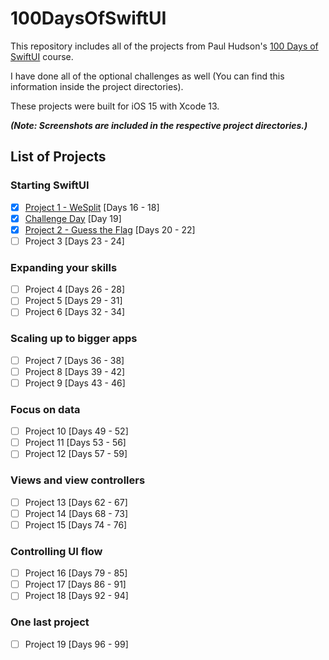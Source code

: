 # 100DaysOfSwiftUI
This repository includes all of the projects from Paul Hudson's [100 Days of SwiftUI](https://www.hackingwithswift.com/100/swiftui) course.

I have done all of the optional challenges as well (You can find this information inside the project directories).

These projects were built for iOS 15 with Xcode 13.

***(Note: Screenshots are included in the respective project directories.)***

## List of Projects
### Starting SwiftUI
- [x] [Project 1 - WeSplit](https://github.com/AnxietyMedicine/100DaysOfSwiftUI/tree/main/01-Project-1-WeSplit) [Days 16 - 18]
- [x] [Challenge Day](https://github.com/AnxietyMedicine/100DaysOfSwiftUI/tree/main/02-Challenge) [Day 19]
- [x] [Project 2 - Guess the Flag](https://github.com/AnxietyMedicine/100DaysOfSwiftUI/tree/main/03-Project-2-GuessTheFlag) [Days 20 - 22]
- [ ] Project 3 [Days 23 - 24]
### Expanding your skills
- [ ] Project 4 [Days 26 - 28]
- [ ] Project 5 [Days 29 - 31]
- [ ] Project 6 [Days 32 - 34]
### Scaling up to bigger apps
- [ ] Project 7 [Days 36 - 38]
- [ ] Project 8 [Days 39 - 42]
- [ ] Project 9 [Days 43 - 46]
### Focus on data
- [ ] Project 10 [Days 49 - 52]
- [ ] Project 11 [Days 53 - 56]
- [ ] Project 12 [Days 57 - 59]
### Views and view controllers
- [ ] Project 13 [Days 62 - 67]
- [ ] Project 14 [Days 68 - 73]
- [ ] Project 15 [Days 74 - 76]
### Controlling UI flow
- [ ] Project 16 [Days 79 - 85]
- [ ] Project 17 [Days 86 - 91]
- [ ] Project 18 [Days 92 - 94]
### One last project
- [ ] Project 19 [Days 96 - 99]
